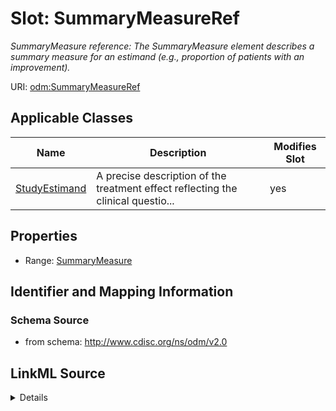 # Slot: SummaryMeasureRef


_SummaryMeasure reference: The SummaryMeasure element describes a summary measure for an estimand (e.g., proportion of patients with an improvement)._



URI: [odm:SummaryMeasureRef](http://www.cdisc.org/ns/odm/v2.0/SummaryMeasureRef)



<!-- no inheritance hierarchy -->




## Applicable Classes

| Name | Description | Modifies Slot |
| --- | --- | --- |
[StudyEstimand](StudyEstimand.md) | A precise description of the treatment effect reflecting the clinical questio... |  yes  |







## Properties

* Range: [SummaryMeasure](SummaryMeasure.md)





## Identifier and Mapping Information







### Schema Source


* from schema: http://www.cdisc.org/ns/odm/v2.0




## LinkML Source

<details>
```yaml
name: SummaryMeasureRef
description: 'SummaryMeasure reference: The SummaryMeasure element describes a summary
  measure for an estimand (e.g., proportion of patients with an improvement).'
from_schema: http://www.cdisc.org/ns/odm/v2.0
rank: 1000
identifier: false
alias: SummaryMeasureRef
domain_of:
- StudyEstimand
range: SummaryMeasure

```
</details>